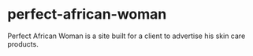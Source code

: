 # perfect-african-woman
Perfect African Woman is a site built for a client to advertise his skin care products.
